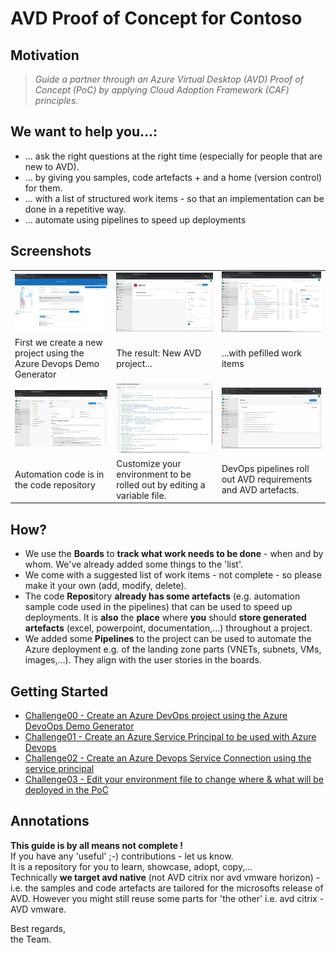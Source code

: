 # AVD Proof of Concept for Contoso

## Motivation
>*Guide a partner through an Azure Virtual Desktop (AVD) Proof of Concept (PoC) by applying Cloud Adoption Framework (CAF) principles.*
 

## We want to help you...:
- ... ask the right questions at the right time (especially for people that are new to AVD).
- ... by giving you samples, code artefacts + and a home (version control) for them.
- ... with a list of structured work items - so that an implementation can be done in a repetitive way.
- ... automate using pipelines to speed up deployments

## Screenshots
|  |  |  |
|--|--|--|
| ![Azure DevOps Demogenerator](./images/devopsdemogenerator.png) | ![New project](./images/newavdproject.png) | ![work items](/images/workitembacklog.png) |
| First we create a new project using the Azure Devops Demo Generator | The result: New AVD project... | ...with pefilled work items |
| ![code repository](./images/repository.png) | ![environment variable yaml file](./images/environmentfile.png) |![Azure DevOps pipelines](./images/pipelines.png) |  
| Automation code is in the code repository | Customize your environment to be rolled out by editing a variable file. |DevOps pipelines roll out AVD requirements and AVD artefacts. |  


## How?
- We use the **Boards** to **track what work needs to be done** - when and by whom. We've already added some things to the 'list'.
- We come with a suggested list of work items - not complete - so please make it your own (add, modify, delete). 
- The code **Repos**itory **already has some artefacts** (e.g. automation sample code used in the pipelines) that can be used to speed up deployments. It is **also** the **place** where **you** should **store generated artefacts** (excel, powerpoint, documentation,...) throughout a project. 
- We added some **Pipelines** to the project can be used to automate the Azure deployment e.g. of the landing zone parts (VNETs, subnets, VMs, images,...). They align with the user stories in the boards. 

## Getting Started
- [Challenge00 - Create an Azure DevOps project using the Azure DevoOps Demo Generator](./challenges/00-setup/readme.md)
- [Challenge01 - Create an Azure Service Principal to be used with Azure Devops](./challenges/01-createserviceprincipal/readme.md)
- [Challenge02 - Create an Azure Devops Service Connection using the service principal](./challenges/02-createserviceconnection/readme.md)
- [Challenge03 - Edit your environment file to change where & what will be deployed in the PoC](./challenges/03-editenvironmentfile/readme.md)

## Annotations
**This guide is by all means not complete !**  
If you have any 'useful' ;-) contributions - let us know.  
It is a repository for you to learn, showcase, adopt, copy,...  
Technically **we target avd native** (not AVD citrix nor avd vmware horizon) - i.e. the samples and code artefacts are tailored for the microsofts release of AVD. However you might still reuse some parts for 'the other' i.e. avd citrix - AVD vmware.
  
Best regards,  
the Team.

